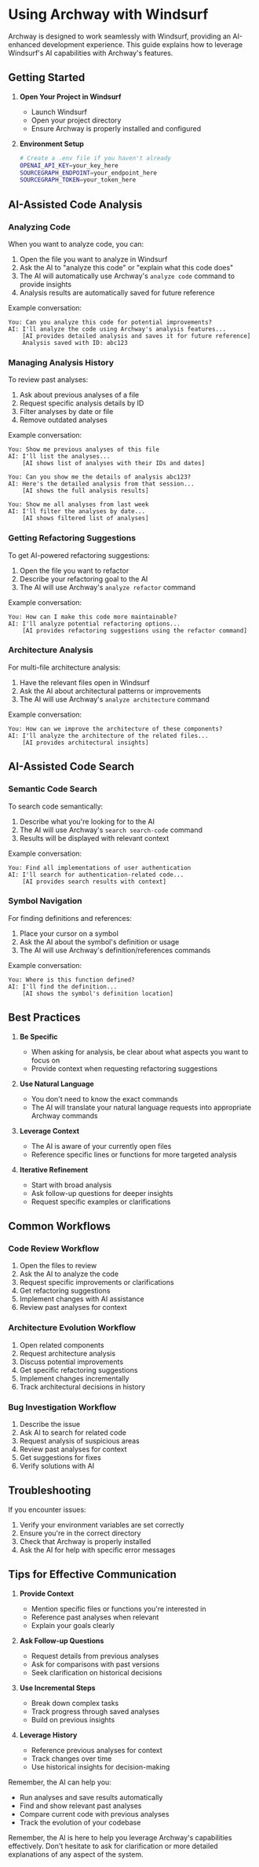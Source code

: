 # Using Archway with Windsurf

Archway is designed to work seamlessly with Windsurf, providing an AI-enhanced development experience. This guide explains how to leverage Windsurf's AI capabilities with Archway's features.

## Getting Started

1. **Open Your Project in Windsurf**
   - Launch Windsurf
   - Open your project directory
   - Ensure Archway is properly installed and configured

2. **Environment Setup**
   ```bash
   # Create a .env file if you haven't already
   OPENAI_API_KEY=your_key_here
   SOURCEGRAPH_ENDPOINT=your_endpoint_here
   SOURCEGRAPH_TOKEN=your_token_here
   ```

## AI-Assisted Code Analysis

### Analyzing Code
When you want to analyze code, you can:
1. Open the file you want to analyze in Windsurf
2. Ask the AI to "analyze this code" or "explain what this code does"
3. The AI will automatically use Archway's `analyze code` command to provide insights
4. Analysis results are automatically saved for future reference

Example conversation:
```
You: Can you analyze this code for potential improvements?
AI: I'll analyze the code using Archway's analysis features...
    [AI provides detailed analysis and saves it for future reference]
    Analysis saved with ID: abc123
```

### Managing Analysis History
To review past analyses:
1. Ask about previous analyses of a file
2. Request specific analysis details by ID
3. Filter analyses by date or file
4. Remove outdated analyses

Example conversation:
```
You: Show me previous analyses of this file
AI: I'll list the analyses...
    [AI shows list of analyses with their IDs and dates]

You: Can you show me the details of analysis abc123?
AI: Here's the detailed analysis from that session...
    [AI shows the full analysis results]

You: Show me all analyses from last week
AI: I'll filter the analyses by date...
    [AI shows filtered list of analyses]
```

### Getting Refactoring Suggestions
To get AI-powered refactoring suggestions:
1. Open the file you want to refactor
2. Describe your refactoring goal to the AI
3. The AI will use Archway's `analyze refactor` command

Example conversation:
```
You: How can I make this code more maintainable?
AI: I'll analyze potential refactoring options...
    [AI provides refactoring suggestions using the refactor command]
```

### Architecture Analysis
For multi-file architecture analysis:
1. Have the relevant files open in Windsurf
2. Ask the AI about architectural patterns or improvements
3. The AI will use Archway's `analyze architecture` command

Example conversation:
```
You: How can we improve the architecture of these components?
AI: I'll analyze the architecture of the related files...
    [AI provides architectural insights]
```

## AI-Assisted Code Search

### Semantic Code Search
To search code semantically:
1. Describe what you're looking for to the AI
2. The AI will use Archway's `search search-code` command
3. Results will be displayed with relevant context

Example conversation:
```
You: Find all implementations of user authentication
AI: I'll search for authentication-related code...
    [AI provides search results with context]
```

### Symbol Navigation
For finding definitions and references:
1. Place your cursor on a symbol
2. Ask the AI about the symbol's definition or usage
3. The AI will use Archway's definition/references commands

Example conversation:
```
You: Where is this function defined?
AI: I'll find the definition...
    [AI shows the symbol's definition location]
```

## Best Practices

1. **Be Specific**
   - When asking for analysis, be clear about what aspects you want to focus on
   - Provide context when requesting refactoring suggestions

2. **Use Natural Language**
   - You don't need to know the exact commands
   - The AI will translate your natural language requests into appropriate Archway commands

3. **Leverage Context**
   - The AI is aware of your currently open files
   - Reference specific lines or functions for more targeted analysis

4. **Iterative Refinement**
   - Start with broad analysis
   - Ask follow-up questions for deeper insights
   - Request specific examples or clarifications

## Common Workflows

### Code Review Workflow
1. Open the files to review
2. Ask the AI to analyze the code
3. Request specific improvements or clarifications
4. Get refactoring suggestions
5. Implement changes with AI assistance
6. Review past analyses for context

### Architecture Evolution Workflow
1. Open related components
2. Request architecture analysis
3. Discuss potential improvements
4. Get specific refactoring suggestions
5. Implement changes incrementally
6. Track architectural decisions in history

### Bug Investigation Workflow
1. Describe the issue
2. Ask AI to search for related code
3. Request analysis of suspicious areas
4. Review past analyses for context
5. Get suggestions for fixes
6. Verify solutions with AI

## Troubleshooting

If you encounter issues:
1. Verify your environment variables are set correctly
2. Ensure you're in the correct directory
3. Check that Archway is properly installed
4. Ask the AI for help with specific error messages

## Tips for Effective Communication

1. **Provide Context**
   - Mention specific files or functions you're interested in
   - Reference past analyses when relevant
   - Explain your goals clearly

2. **Ask Follow-up Questions**
   - Request details from previous analyses
   - Ask for comparisons with past versions
   - Seek clarification on historical decisions

3. **Use Incremental Steps**
   - Break down complex tasks
   - Track progress through saved analyses
   - Build on previous insights

4. **Leverage History**
   - Reference previous analyses for context
   - Track changes over time
   - Use historical insights for decision-making

Remember, the AI can help you:
- Run analyses and save results automatically
- Find and show relevant past analyses
- Compare current code with previous analyses
- Track the evolution of your codebase

Remember, the AI is here to help you leverage Archway's capabilities effectively. Don't hesitate to ask for clarification or more detailed explanations of any aspect of the system.
